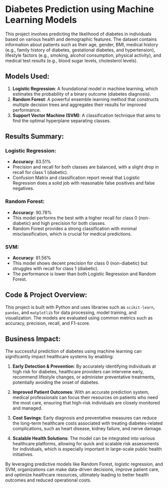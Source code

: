 # Diabetes Prediction using Machine Learning Models

This project involves predicting the likelihood of diabetes in individuals based on various health and demographic features. The dataset contains information about patients such as their age, gender, BMI, medical history (e.g., family history of diabetes, gestational diabetes, and hypertension), lifestyle factors (e.g., smoking, alcohol consumption, physical activity), and medical test results (e.g., blood sugar levels, cholesterol levels).

## Models Used:
1. **Logistic Regression**: A foundational model in machine learning, which estimates the probability of a binary outcome (diabetes diagnosis).
2. **Random Forest**: A powerful ensemble learning method that constructs multiple decision trees and aggregates their results for improved performance.
3. **Support Vector Machine (SVM)**: A classification technique that aims to find the optimal hyperplane separating classes.

## Results Summary:
### Logistic Regression:
- **Accuracy**: 83.51%
- Precision and recall for both classes are balanced, with a slight drop in recall for class 1 (diabetic).
- Confusion Matrix and classification report reveal that Logistic Regression does a solid job with reasonable false positives and false negatives.

### Random Forest:
- **Accuracy**: 90.78%
- This model performs the best with a higher recall for class 0 (non-diabetic) and high precision for both classes.
- Random Forest provides a strong classification with minimal misclassification, which is crucial for medical predictions.

### SVM:
- **Accuracy**: 81.56%
- This model shows decent precision for class 0 (non-diabetic) but struggles with recall for class 1 (diabetic).
- The performance is lower than both Logistic Regression and Random Forest.

## Code & Project Overview:
This project is built with Python and uses libraries such as `scikit-learn`, `pandas`, and `matplotlib` for data processing, model training, and visualization. The models are evaluated using common metrics such as accuracy, precision, recall, and F1-score.

## Business Impact:

The successful prediction of diabetes using machine learning can significantly impact healthcare systems by enabling:

1. **Early Detection & Prevention**: By accurately identifying individuals at high risk for diabetes, healthcare providers can intervene early, recommend lifestyle changes, or administer preventative treatments, potentially avoiding the onset of diabetes.
   
2. **Improved Patient Outcomes**: With an accurate prediction system, medical professionals can focus their resources on patients who need the most care, ensuring that high-risk individuals are closely monitored and managed.

3. **Cost Savings**: Early diagnosis and preventative measures can reduce the long-term healthcare costs associated with treating diabetes-related complications, such as heart disease, kidney failure, and nerve damage.

4. **Scalable Health Solutions**: The model can be integrated into various healthcare platforms, allowing for quick and scalable risk assessments for individuals, which is especially important in large-scale public health initiatives.

By leveraging predictive models like Random Forest, logistic regression, and SVM, organizations can make data-driven decisions, improve patient care, and optimize healthcare resources, ultimately leading to better health outcomes and reduced operational costs.
